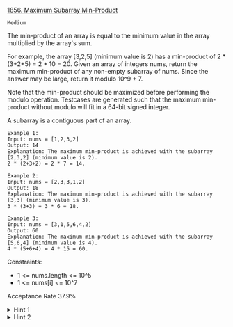 [1856. Maximum Subarray Min-Product](https://leetcode.com/problems/maximum-subarray-min-product)

`Medium`

The min-product of an array is equal to the minimum value in the array multiplied by the array's sum.

For example, the array [3,2,5] (minimum value is 2) has a min-product of 2 * (3+2+5) = 2 * 10 = 20.
Given an array of integers nums, return the maximum min-product of any non-empty subarray of nums. Since the answer may be large, return it modulo 10^9 + 7.

Note that the min-product should be maximized before performing the modulo operation. Testcases are generated such that the maximum min-product without modulo will fit in a 64-bit signed integer.

A subarray is a contiguous part of an array.

```
Example 1:
Input: nums = [1,2,3,2]
Output: 14
Explanation: The maximum min-product is achieved with the subarray [2,3,2] (minimum value is 2).
2 * (2+3+2) = 2 * 7 = 14.

Example 2:
Input: nums = [2,3,3,1,2]
Output: 18
Explanation: The maximum min-product is achieved with the subarray [3,3] (minimum value is 3).
3 * (3+3) = 3 * 6 = 18.

Example 3:
Input: nums = [3,1,5,6,4,2]
Output: 60
Explanation: The maximum min-product is achieved with the subarray [5,6,4] (minimum value is 4).
4 * (5+6+4) = 4 * 15 = 60.
``` 

Constraints:

- 1 <= nums.length <= 10^5
- 1 <= nums[i] <= 10^7

Acceptance Rate
37.9%

<details>
<summary>Hint 1</summary>

Is there a way we can sort the elements to simplify the problem?

</details>

<details>
<summary>Hint 2</summary>

Can we find the maximum min-product for every value in the array?

</details>